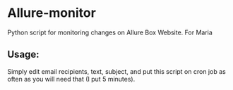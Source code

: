 # Allure-monitor
Python script for monitoring changes on Allure Box Website. For Maria

## Usage:
Simply edit email recipients, text, subject, and put this script on cron job as often as you will need that (I put 5 minutes).
